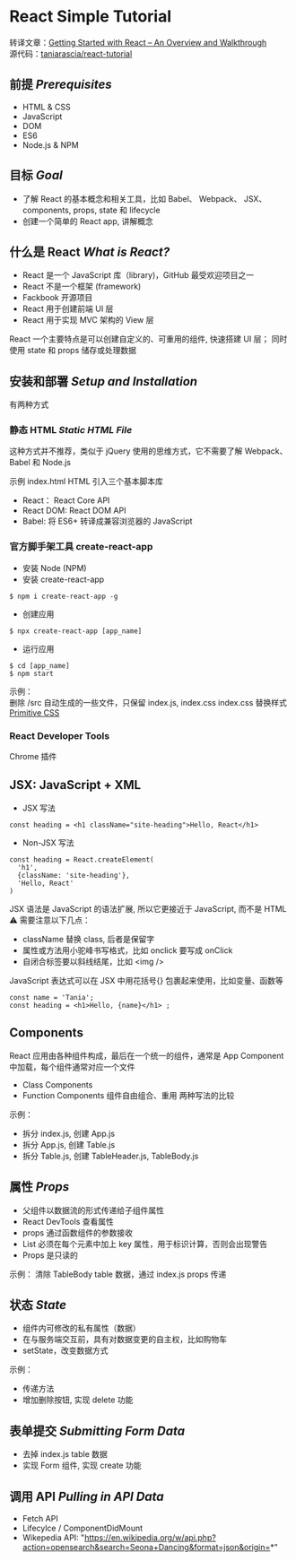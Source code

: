 # React Simple Tutorial

转译文章：[Getting Started with React – An Overview and Walkthrough](https://www.taniarascia.com/getting-started-with-react/)  
源代码：[taniarascia/react-tutorial](https://github.com/taniarascia/react-tutorial)

## 前提 _Prerequisites_

- HTML & CSS
- JavaScript
- DOM
- ES6
- Node.js & NPM

## 目标 _Goal_

- 了解 React 的基本概念和相关工具，比如 Babel、 Webpack、 JSX、 components, props, state 和 lifecycle
- 创建一个简单的 React app, 讲解概念

## 什么是 React _What is React?_

- React 是一个 JavaScript 库（library)，GitHub 最受欢迎项目之一
- React 不是一个框架 (framework)
- Fackbook 开源项目
- React 用于创建前端 UI 层
- React 用于实现 MVC 架构的 View 层

React 一个主要特点是可以创建自定义的、可重用的组件, 快速搭建 UI 层； 同时使用 state 和 props 储存或处理数据

## 安装和部署 _Setup and Installation_

有两种方式

### 静态 HTML _Static HTML File_

这种方式并不推荐，类似于 jQuery 使用的思维方式，它不需要了解 Webpack、Babel 和 Node.js

示例 index.html
HTML 引入三个基本脚本库

- React： React Core API
- React DOM: React DOM API
- Babel: 将 ES6+ 转译成兼容浏览器的 JavaScript

### 官方脚手架工具 create-react-app

- 安装 Node (NPM)
- 安装 create-react-app

```
$ npm i create-react-app -g
```

- 创建应用

```
$ npx create-react-app [app_name]
```

- 运行应用

```
$ cd [app_name]
$ npm start
```

示例：  
删除 /src 自动生成的一些文件，只保留 index.js, index.css
index.css 替换样式  
[Primitive CSS](https://taniarascia.github.io/primitive/css/main.css)

### React Developer Tools

Chrome 插件

## JSX: JavaScript + XML

- JSX 写法

```
const heading = <h1 className="site-heading">Hello, React</h1>
```

- Non-JSX 写法

```
const heading = React.createElement(
  'h1',
  {className: 'site-heading'},
  'Hello, React'
)
```

JSX 语法是 JavaScript 的语法扩展, 所以它更接近于 JavaScript, 而不是 HTML  
⚠️ 需要注意以下几点：

- className 替换 class, 后者是保留字
- 属性或方法用小驼峰书写格式，比如 onclick 要写成 onClick
- 自闭合标签要以斜线结尾，比如 <img \/>

JavaScript 表达式可以在 JSX 中用花括号{} 包裹起来使用，比如变量、函数等

```
const name = 'Tania';
const heading = <h1>Hello, {name}</h1> ;
```

## Components

React 应用由各种组件构成，最后在一个统一的组件，通常是 App Component 中加载，每个组件通常对应一个文件

- Class Components
- Function Components
  组件自由组合、重用
  两种写法的比较

示例：

- 拆分 index.js, 创建 App.js
- 拆分 App.js, 创建 Table.js
- 拆分 Table.js, 创建 TableHeader.js, TableBody.js

## 属性 _Props_

- 父组件以数据流的形式传递给子组件属性
- React DevTools 查看属性
- props 通过函数组件的参数接收
- List 必须在每个元素中加上 key 属性，用于标识计算，否则会出现警告
- Props 是只读的

示例： 清除 TableBody table 数据，通过 index.js props 传递

## 状态 _State_

- 组件内可修改的私有属性（数据）
- 在与服务端交互前，具有对数据变更的自主权，比如购物车
- setState，改变数据方式

示例：

- 传递方法
- 增加删除按钮, 实现 delete 功能

## 表单提交 _Submitting Form Data_

- 去掉 index.js table 数据
- 实现 Form 组件, 实现 create 功能

## 调用 API _Pulling in API Data_

- Fetch API
- Lifecylce / ComponentDidMount
- Wikepedia API: "https://en.wikipedia.org/w/api.php?action=opensearch&search=Seona+Dancing&format=json&origin=*"
